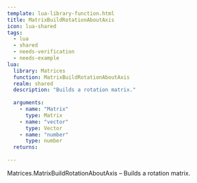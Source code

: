 ```yaml
---
template: lua-library-function.html
title: MatrixBuildRotationAboutAxis
icon: lua-shared
tags:
  - lua
  - shared
  - needs-verification
  - needs-example
lua:
  library: Matrices
  function: MatrixBuildRotationAboutAxis
  realm: shared
  description: "Builds a rotation matrix."
  
  arguments:
    - name: "Matrix"
      type: Matrix
    - name: "vector"
      type: Vector
    - name: "number"
      type: number
  returns:
    
---
```


<div class="lua__search__keywords">
Matrices.MatrixBuildRotationAboutAxis &#x2013; Builds a rotation matrix.
</div>
